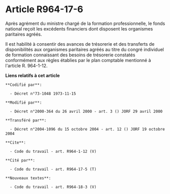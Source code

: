 # Article R964-17-6

Après agrément du ministre chargé de la formation professionnelle, le fonds national reçoit les excédents financiers dont
disposent les organismes paritaires agréés.

Il est habilité à consentir des avances de trésorerie et des transferts de disponibilités aux organismes paritaires agréés au
titre du congré individuel de formation connaissant des besoins de trésorerie constatés conformément aux règles établies par
le plan comptable mentionné à l'article R. 964-1-12.

**Liens relatifs à cet article**

	**Codifié par**:

	  - Décret n°73-1048 1973-11-15

	**Modifié par**:

	  - Décret n°2000-364 du 26 avril 2000 - art. 3 () JORF 29 avril 2000

	**Transféré par**:

	  - Décret n°2004-1096 du 15 octobre 2004 - art. 12 () JORF 19 octobre 2004

	**Cite**:

	  - Code du travail - art. R964-1-12 (V)

	**Cité par**:

	  - Code du travail - art. R964-17-5 (T)

	**Nouveaux textes**:

	  - Code du travail - art. R964-18-3 (V)

